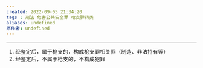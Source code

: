 ```yaml
---
created: 2022-09-05 21:34:20
tags : 刑法 危害公共安全罪 枪支弹药类
aliases: undefined
原作者: undefined
---
```

---
1. 经鉴定后，属于枪支的，构成枪支罪相关罪（制造、非法持有等）
2. 经鉴定后，不属于枪支的，不构成犯罪



